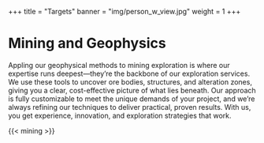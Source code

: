 +++
title = "Targets"
banner = "img/person_w_view.jpg"
weight = 1
+++

# Mining and Geophysics

Appling our geophysical methods to mining exploration is where our expertise runs deepest—they’re the backbone of our exploration services. We use these tools to uncover ore bodies, structures, and alteration zones, giving you a clear, cost-effective picture of what lies beneath. Our approach is fully customizable to meet the unique demands of your project, and we’re always refining our techniques to deliver practical, proven results. With us, you get experience, innovation, and exploration strategies that work.

{{< mining >}}
